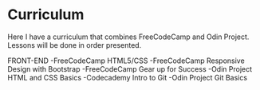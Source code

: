 # Curriculum
Here I have a curriculum that combines FreeCodeCamp and Odin Project. Lessons will be done in order presented.

FRONT-END
-FreeCodeCamp HTML5/CSS
-FreeCodeCamp Responsive Design with Bootstrap
-FreeCodeCamp Gear up for Success
-Odin Project HTML and CSS Basics
-Codecademy Intro to Git
-Odin Project Git Basics
